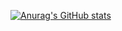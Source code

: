 [![Anurag's GitHub stats](https://github-readme-stats.vercel.app/api?username=TomBell95%count_private=true&show_icons=true&theme=aura)](https://github.com/anuraghazra/github-readme-stats)
